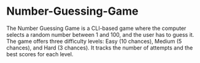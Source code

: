 # Number-Guessing-Game
The Number Guessing Game is a CLI-based game where the computer selects a random number between 1 and 100, and the user has to guess it. The game offers three difficulty levels: Easy (10 chances), Medium (5 chances), and Hard (3 chances). It tracks the number of attempts and the best scores for each level.
